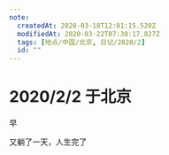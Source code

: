```yaml
---
note:
  createdAt: 2020-03-18T12:01:15.520Z
  modifiedAt: 2020-03-22T07:30:17.827Z
  tags: [地点/中国/北京, 日记/2020/2]
  id: ""
---
```


# 2020/2/2 于北京

<!-- @timer "date":"Sun Feb 02 2020 09:27:05 GMT+0800 (CST) -->

早

<!-- @timer "date":"Sun Feb 02 2020 17:04:26 GMT+0800 (CST)","duration":"about 8 hours -->

又躺了一天，人生完了
